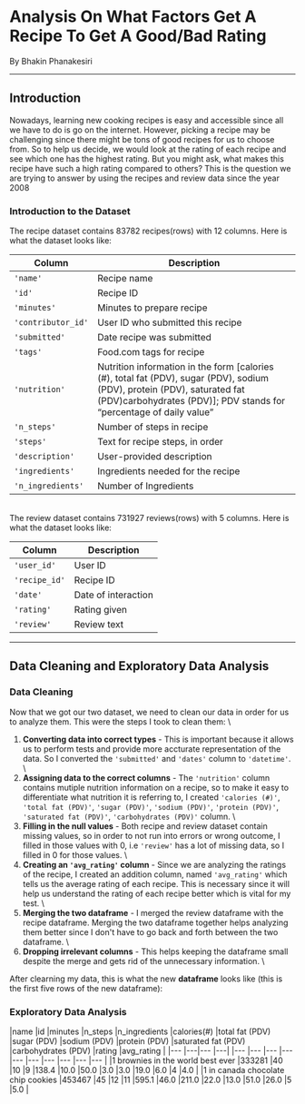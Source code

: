 # Analysis On What Factors Get A Recipe To Get A Good/Bad Rating

By Bhakin Phanakesiri

---
## Introduction

Nowadays, learning new cooking recipes is easy and accessible since all we have to do is go on the internet. However, picking a recipe may be challenging since there might be tons of good recipes for us to choose from. So to help us decide, we would look at the rating of each recipe and see which one has the highest rating. But you might ask, what makes this recipe have such a high rating compared to others? This is the question we are trying to answer by using the recipes and review data since the year 2008

### Introduction to the Dataset

The recipe dataset contains 83782 recipes(rows) with 12 columns. Here is what the dataset looks like: 

|Column	                 |Description|
|---                     |---        |
|`'name'`                |Recipe name|
|`'id'`                  |Recipe ID|
|`'minutes'`             |Minutes to prepare recipe|
|`'contributor_id'`      |User ID who submitted this recipe|
|`'submitted'`           |Date recipe was submitted|
|`'tags'`                |Food.com tags for recipe|
|`'nutrition'`           |Nutrition information in the form [calories (#), total fat (PDV), sugar (PDV), sodium (PDV), protein (PDV), saturated fat (PDV)carbohydrates (PDV)]; PDV stands for “percentage of daily value”|
|`'n_steps'`             |Number of steps in recipe|
|`'steps'`               |Text for recipe steps, in order|
|`'description'`         |User-provided description|
|`'ingredients'`         |Ingredients needed for the recipe|
|`'n_ingredients'`       |Number of Ingredients|

\
The review dataset contains 731927 reviews(rows) with 5 columns. Here is what the dataset looks like:

|Column	                 |Description|
|---                     |---        |
|`'user_id'`             |User ID|
|`'recipe_id'`           |Recipe ID|
|`'date'`                |Date of interaction|
|`'rating'`              |Rating given|
|`'review'`              |Review text|

---

## Data Cleaning and Exploratory Data Analysis
### Data Cleaning

Now that we got our two dataset, we need to clean our data in order for us to analyze them. This were the steps I took to clean them: \
1) **Converting data into correct types** - This is important because it allows us to perform tests and provide more accturate representation of the data. So I converted the `'submitted'` and `'dates'` column to `'datetime'`. \
2) **Assigning data to the correct columns** - The `'nutrition'`  column contains mutiple nutrition information on a recipe, so to make it easy to differentiate what nutrition it is referring to, I created `'calories (#)'`, `'total fat (PDV)'`, `'sugar (PDV)'`, `'sodium (PDV)'`, `'protein (PDV)'`, `'saturated fat (PDV)'`, `'carbohydrates (PDV)'` column. \
3) **Filling in the null values** - Both recipe and review dataset contain missing values, so in order to not run into errors or wrong outcome, I filled in those values with 0, i.e `'review'` has a lot of missing data, so I filled in 0 for those values. \
4) **Creating an `'avg_rating'` column** - Since we are analyzing the ratings of the recipe, I created an addition column, named `'avg_rating'` which tells us the average rating of each recipe. This is necessary since it will help us understand the rating of each recipe better which is vital for my test. \
5) **Merging the two dataframe** - I merged the review dataframe with the recipe dataframe. Merging the two dataframe together helps analyzing them better since I don't have to go back and forth between the two dataframe. \
6) **Dropping irrelevant columns** - This helps keeping the dataframe small despite the merge and gets rid of the unnecessary information. \

After clearning my data, this is what the new **dataframe** looks like (this is the first five rows of the new dataframe):

### Exploratory Data Analysis

|name |id |minutes |n_steps |n_ingredients |calories(#) |total fat (PDV) |sugar (PDV) |sodium (PDV) |protein (PDV) |saturated fat (PDV) |carbohydrates (PDV) |rating |avg_rating | 
|--- |---|---   |---|   |---          |---        |---            |---        |---         |---          |---                |---                |---   |---       |
|1 brownies in the world    best ever |333281 |40 |10 |9 |138.4 |10.0 |50.0 |3.0 |3.0 |19.0 |6.0 |4 |4.0 |
|1 in canada chocolate chip cookies |453467 |45 |12 |11 |595.1 |46.0 |211.0 |22.0 |13.0 |51.0 |26.0 |5 |5.0 |



